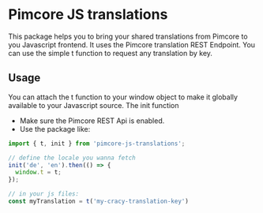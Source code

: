 # Pimcore JS translations
This package helps you to bring your shared translations from Pimcore
to you Javascript frontend. It uses the Pimcore translation REST Endpoint.
You can use the simple t function to request any translation by key.

## Usage
You can attach the t function to your window object to make it
globally available to your Javascript source.
The init function

- Make sure the Pimcore REST Api is enabled.
- Use the package like:

```javascript
import { t, init } from 'pimcore-js-translations';

// define the locale you wanna fetch
init('de', 'en').then(() => {
  window.t = t;
});

// in your js files:
const myTranslation = t('my-cracy-translation-key')

```
